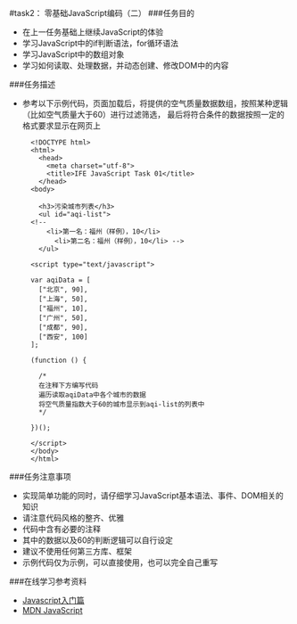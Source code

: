#task2： 零基础JavaScript编码（二）
###任务目的
+ 在上一任务基础上继续JavaScript的体验
+ 学习JavaScript中的if判断语法，for循环语法
+ 学习JavaScript中的数组对象
+ 学习如何读取、处理数据，并动态创建、修改DOM中的内容



###任务描述
  
* 参考以下示例代码，页面加载后，将提供的空气质量数据数组，按照某种逻辑（比如空气质量大于60）进行过滤筛选，
最后将符合条件的数据按照一定的格式要求显示在网页上

		<!DOCTYPE html>
		<html>
		  <head>
			<meta charset="utf-8">
			<title>IFE JavaScript Task 01</title>
		  </head>
		<body>

		  <h3>污染城市列表</h3>
		  <ul id="aqi-list">
		<!--   
			<li>第一名：福州（样例），10</li>
			  <li>第二名：福州（样例），10</li> -->
		  </ul>

		<script type="text/javascript">

		var aqiData = [
		  ["北京", 90],
		  ["上海", 50],
		  ["福州", 10],
		  ["广州", 50],
		  ["成都", 90],
		  ["西安", 100]
		];

		(function () {

		  /*
		  在注释下方编写代码
		  遍历读取aqiData中各个城市的数据
		  将空气质量指数大于60的城市显示到aqi-list的列表中
		  */

		})();

		</script>
		</body>
		</html>


###任务注意事项

* 实现简单功能的同时，请仔细学习JavaScript基本语法、事件、DOM相关的知识
* 请注意代码风格的整齐、优雅
* 代码中含有必要的注释
* 其中的数据以及60的判断逻辑可以自行设定
* 建议不使用任何第三方库、框架
* 示例代码仅为示例，可以直接使用，也可以完全自己重写


###在线学习参考资料

* [Javascript入门篇](http://www.imooc.com/view/36)
* [MDN JavaScript](https://developer.mozilla.org/zh-CN/docs/Web/JavaScript)

